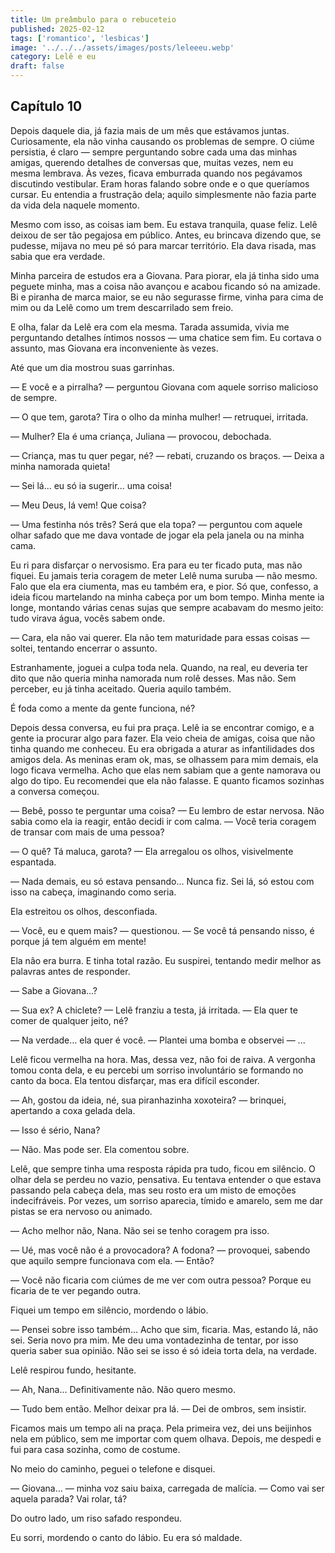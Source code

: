 ```yaml
---
title: Um preâmbulo para o rebuceteio
published: 2025-02-12
tags: ['romantico', 'lesbicas']
image: '../../../assets/images/posts/leleeeu.webp'
category: Lelê e eu
draft: false
---
```


## Capítulo 10


Depois daquele dia, já fazia mais de um mês que estávamos juntas. Curiosamente, ela não vinha causando os problemas de sempre. O ciúme persistia, é claro — sempre perguntando sobre cada uma das minhas amigas, querendo detalhes de conversas que, muitas vezes, nem eu mesma lembrava. Às vezes, ficava emburrada quando nos pegávamos discutindo vestibular. Eram horas falando sobre onde e o que queríamos cursar. Eu entendia a frustração dela; aquilo simplesmente não fazia parte da vida dela naquele momento.

Mesmo com isso, as coisas iam bem. Eu estava tranquila, quase feliz. Lelê deixou de ser tão pegajosa em público. Antes, eu brincava dizendo que, se pudesse, mijava no meu pé só para marcar território. Ela dava risada, mas sabia que era verdade.

Minha parceira de estudos era a Giovana. Para piorar, ela já tinha sido uma peguete minha, mas a coisa não avançou e acabou ficando só na amizade. Bi e piranha de marca maior, se eu não segurasse firme, vinha para cima de mim ou da Lelê como um trem descarrilado sem freio.

E olha, falar da Lelê era com ela mesma. Tarada assumida, vivia me perguntando detalhes íntimos nossos — uma chatice sem fim. Eu cortava o assunto, mas Giovana era inconveniente às vezes.

Até que um dia mostrou suas garrinhas.

— E você e a pirralha? — perguntou Giovana com aquele sorriso malicioso de sempre.

— O que tem, garota? Tira o olho da minha mulher! — retruquei, irritada.

— Mulher? Ela é uma criança, Juliana — provocou, debochada.

— Criança, mas tu quer pegar, né? — rebati, cruzando os braços. — Deixa a minha namorada quieta!

— Sei lá... eu só ia sugerir... uma coisa!

— Meu Deus, lá vem! Que coisa?

— Uma festinha nós três? Será que ela topa? — perguntou com aquele olhar safado que me dava vontade de jogar ela pela janela ou na minha cama.

Eu ri para disfarçar o nervosismo. Era para eu ter ficado puta, mas não fiquei. Eu jamais teria coragem de meter Lelê numa suruba — não mesmo. Falo que ela era ciumenta, mas eu também era, e pior. Só que, confesso, a ideia ficou martelando na minha cabeça por um bom tempo. Minha mente ia longe, montando várias cenas sujas que sempre acabavam do mesmo jeito: tudo virava água, vocês sabem onde.

— Cara, ela não vai querer. Ela não tem maturidade para essas coisas — soltei, tentando encerrar o assunto.

Estranhamente, joguei a culpa toda nela. Quando, na real, eu deveria ter dito que não queria minha namorada num rolê desses. Mas não. Sem perceber, eu já tinha aceitado. Queria aquilo também.

É foda como a mente da gente funciona, né?

Depois dessa conversa, eu fui pra praça. Lelê ia se encontrar comigo, e a gente ia procurar algo para fazer. Ela veio cheia de amigas, coisa que não tinha quando me conheceu. Eu era obrigada a aturar as infantilidades dos amigos dela. As meninas eram ok, mas, se olhassem para mim demais, ela logo ficava vermelha. Acho que elas nem sabiam que a gente namorava ou algo do tipo. Eu recomendei que ela não falasse. E quanto ficamos sozinhas a conversa começou.

— Bebê, posso te perguntar uma coisa? — Eu lembro de estar nervosa. Não sabia como ela ia reagir, então decidi ir com calma. — Você teria coragem de transar com mais de uma pessoa?

— O quê? Tá maluca, garota? — Ela arregalou os olhos, visivelmente espantada.

— Nada demais, eu só estava pensando… Nunca fiz. Sei lá, só estou com isso na cabeça, imaginando como seria.

Ela estreitou os olhos, desconfiada.

— Você, eu e quem mais? — questionou. — Se você tá pensando nisso, é porque já tem alguém em mente!

Ela não era burra. E tinha total razão. Eu suspirei, tentando medir melhor as palavras antes de responder.

— Sabe a Giovana...?

— Sua ex? A chiclete? — Lelê franziu a testa, já irritada. — Ela quer te comer de qualquer jeito, né?

— Na verdade… ela quer é você. — Plantei uma bomba e observei — ...

Lelê ficou vermelha na hora. Mas, dessa vez, não foi de raiva. A vergonha tomou conta dela, e eu percebi um sorriso involuntário se formando no canto da boca. Ela tentou disfarçar, mas era difícil esconder.

— Ah, gostou da ideia, né, sua piranhazinha xoxoteira? — brinquei, apertando a coxa gelada dela.

— Isso é sério, Nana?

— Não. Mas pode ser. Ela comentou sobre.

Lelê, que sempre tinha uma resposta rápida pra tudo, ficou em silêncio. O olhar dela se perdeu no vazio, pensativa. Eu tentava entender o que estava passando pela cabeça dela, mas seu rosto era um misto de emoções indecifráveis. Por vezes, um sorriso aparecia, tímido e amarelo, sem me dar pistas se era nervoso ou animado.

— Acho melhor não, Nana. Não sei se tenho coragem pra isso.

— Ué, mas você não é a provocadora? A fodona? — provoquei, sabendo que aquilo sempre funcionava com ela. — Então?

— Você não ficaria com ciúmes de me ver com outra pessoa? Porque eu ficaria de te ver pegando outra.

Fiquei um tempo em silêncio, mordendo o lábio.

— Pensei sobre isso também… Acho que sim, ficaria. Mas, estando lá, não sei. Seria novo pra mim. Me deu uma vontadezinha de tentar, por isso queria saber sua opinião. Não sei se isso é só ideia torta dela, na verdade.

Lelê respirou fundo, hesitante.

— Ah, Nana… Definitivamente não. Não quero mesmo.

— Tudo bem então. Melhor deixar pra lá. — Dei de ombros, sem insistir.

Ficamos mais um tempo ali na praça. Pela primeira vez, dei uns beijinhos nela em público, sem me importar com quem olhava. Depois, me despedi e fui para casa sozinha, como de costume.

No meio do caminho, peguei o telefone e disquei.

— Giovana… — minha voz saiu baixa, carregada de malícia. — Como vai ser aquela parada? Vai rolar, tá?

Do outro lado, um riso safado respondeu.

Eu sorri, mordendo o canto do lábio. Eu era só maldade.